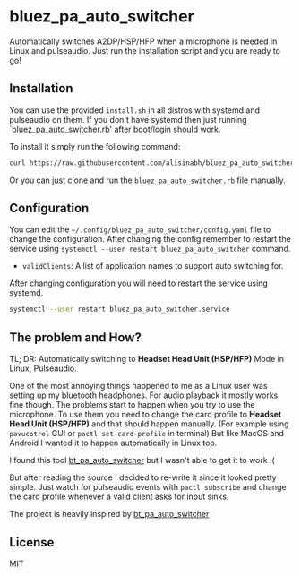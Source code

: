 # bluez_pa_auto_switcher

Automatically switches A2DP/HSP/HFP when a microphone is needed in Linux and pulseaudio. Just run the installation script and you are ready to go!

## Installation

You can use the provided `install.sh` in all distros with systemd and pulseaudio on them. If you don't have systemd then just running `bluez_pa_auto_switcher.rb'
after boot/login should work.

To install it simply run the following command:

```bash
curl https://raw.githubusercontent.com/alisinabh/bluez_pa_auto_switcher/main/install.sh | bash
```

Or you can just clone and run the `bluez_pa_auto_switcher.rb` file manually.

## Configuration

You can edit the `~/.config/bluez_pa_auto_switcher/config.yaml` file to change the configuration. After changing the config remember to restart the service using
`systemctl --user restart bluez_pa_auto_switcher` command.

 - `validClients`: A list of application names to support auto switching for.

After changing configuration you will need to restart the service using systemd.

```bash
systemctl --user restart bluez_pa_auto_switcher.service
```

## The problem and How?

TL; DR: Automatically switching to **Headset Head Unit (HSP/HFP)** Mode in Linux, Pulseaudio.

One of the most annoying things happened to me as a Linux user was setting up my bluetooth headphones. For audio playback it mostly works fine though.
The problems start to happen when you try to use the microphone. To use them you need to change the card profile to **Headset Head Unit (HSP/HFP)** and that should happen manually.
(For example using `pavucotrol` GUI or `pactl set-card-profile` in terminal) But like MacOS and Android I wanted it to happen automatically in Linux too.

I found this tool [bt_pa_auto_switcher](https://github.com/jikamens/bt_pa_auto_switcher) but I wasn't able to get it to work :(

But after reading the source I decided to re-write it since it looked pretty simple. Just watch for pulseaudio events with `pactl subscribe` and change the card profile whenever a valid client asks for input sinks.

The project is heavily inspired by [bt_pa_auto_switcher](https://github.com/jikamens/bt_pa_auto_switcher)

## License

MIT
